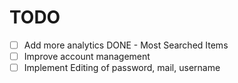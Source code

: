 # TODO

- [ ] Add more analytics
    DONE - Most Searched Items
- [ ] Improve account management
- [ ] Implement Editing of password, mail, username
